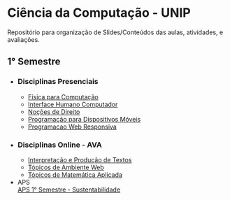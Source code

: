 <h1>Ciência da Computação - UNIP</h1>
<p>Repositório para organização de Slides/Conteúdos das aulas, atividades, e avaliações.</p>

<h2>1° Semestre</h2>
  <ul>
    <li><h3>Disciplinas Presenciais</h3></li>
      <ul>
        <li><a href="1° Semestre/Disciplinas Presenciais/Física para Computação - Presencial">Física para Computação</a></li>
        <li><a href="1° Semestre/Disciplinas Presenciais/Interface Humano Computador - Presencial">Interface Humano Computador</a></li>
        <li><a href="1° Semestre/Disciplinas Presenciais/Noções de Direito - Presencial">Noções de Direito</a></li>
        <li><a href="1° Semestre/Disciplinas Presenciais/Programação para Dispositivos Móveis - Presencial">Programação para Dispositivos Móveis</a></li>
        <li><a href="1° Semestre/Disciplinas Presenciais/Programacao Web Responsiva - Presencial">Programacao Web Responsiva</a></li>
      </ul>
    <li><h3>Disciplinas Online - AVA</h3></li>
      <ul>
        <li><a href="1° Semestre/Disciplinas Online - AVA/Interpretação e Produção de Textos - AVA">Interpretação e Produção de Textos</a></li>
        <li><a href="1° Semestre/Disciplinas Online - AVA/Tópicos de Ambiente Web - AVA">Tópicos de Ambiente Web</a></li>
        <li><a href="1° Semestre/Disciplinas Online - AVA/Tópicos de Matemática Aplicada - AVA">Tópicos de Matemática Aplicada</a></li>
      </ul>
    <li>APS</li>
    <a href="1° Semestre/APS">APS 1° Semestre - Sustentabilidade</a>
  </ul>
